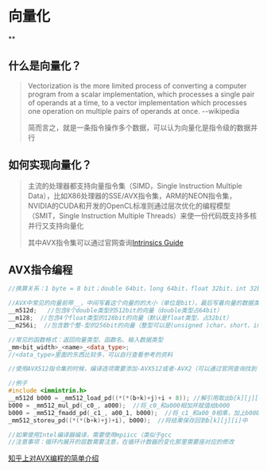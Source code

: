 # 向量化

**

## 什么是向量化？

> Vectorization is the more limited process of converting a computer program from a scalar implementation, which processes a single pair of operands at a time, to a vector implementation which processes one operation on multiple pairs of operands at once.																																															--wikipedia
>
> 简而言之，就是一条指令操作多个数据，可以认为向量化是指令级的数据并行



## 如何实现向量化？

> 主流的处理器都支持向量指令集（SIMD，Single Instruction Multiple Data），比如X86处理器的SSE/AVX指令集，ARM的NEON指令集，NVIDIA的CUDA和开发的OpenCL标准则通过层次优化的编程模型（SMIT，Single Instruction Multiple Threads）来使一份代码既支持多核并行又支持向量化
>
> 其中AVX指令集可以通过官网查询[Intrinsics Guide](https://software.intel.com/sites/landingpage/IntrinsicsGuide/#expand=6)



## AVX指令编程

```cpp
//换算关系：1 byte = 8 bit；double 64bit，long 64bit，float 32bit，int 32bit，short 16bit，char 8bit

//AVX中常见的向量前带__，中间写着这个向量的的大小（单位是bit），最后写着向量的数据类型
__m512d;   //包含8个double类型的512bit的向量（double类型占64bit）
__m128;  //包含4个float类型的128bit的向量（默认是float类型，占32bit）
__m256i;  //包含数个整-型的256bit的向量（整型可以是(unsigned )char、short、int、long

//常见的函数格式：返回向量类型、函数名、输入数据类型
_mm<bit_width>_<name>_<data_type>;
//<data_type>里面的东西比较多，可以自行查看参考的资料

//使用AVX512指令集的时候，编译选项需要添加-AVX512或者-AVX2（可以通过官网查询找到

//例子
#include <immintrin.h>
__m512d b000 = _mm512_load_pd((*(*(b+k)+j)+i + 8)); //解引用取出b[k][j][i]
b000 = _mm512_mul_pd(_c0_, a000);  //将_c0_和a000相加并赋值给b000
b000 = _mm512_fmadd_pd(_c1_, a00_1, b000);  //将_c1_和a00_0相乘，加上b000并赋值给b000
_mm512_storeu_pd((*(*(b+k)+j)+i), b000);  //将结果保存回到b[k][j][i]中

//如果使用Intel编译器编译，需要使用mpiicc（类似于gcc
//注意事项：循环内展开的层数需要注意，在循环计数器的变化那里需要座对应的修改
```

[知乎上对AVX编程的简单介绍](https://zhuanlan.zhihu.com/p/94649418)